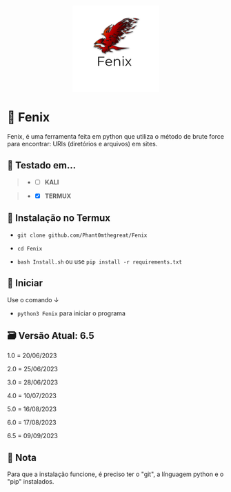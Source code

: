 <p align="center">

  <img width="200" height="200" src="20230617_170556_0000.png">
  
# 🦅 Fenix
Fenix, é uma ferramenta feita em python que utiliza o método de brute force para encontrar: URIs (diretórios e arquivos) em sites.

## 🧪 Testado em...
 > - - [ ] **KALI** 

 > - - [x] **TERMUX** 

## 🔧 Instalação no Termux



 - `git clone github.com/Phant0mthegreat/Fenix`

 - `cd Fenix`
   
 - `bash Install.sh` ou use `pip install -r requirements.txt`

## 💉 Iniciar
Use o comando ↓
 - `python3 Fenix`
para iniciar o programa

## 🗃️ Versão Atual: 6.5
1.0 = 20/06/2023

2.0 = 25/06/2023

3.0 = 28/06/2023

4.0 = 10/07/2023

5.0 = 16/08/2023

6.0 = 17/08/2023

6.5 = 09/09/2023
## 📜 Nota
Para que a instalação funcione, é preciso ter o "git", a línguagem python e o "pip" instalados.
